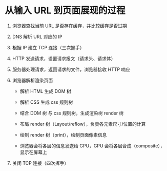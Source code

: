 # 从输入 URL 到页面展现的过程

1. 浏览器查找当前 URL 是否存在缓存，并比较缓存是否过期

2. DNS 解析 URL 对应的 IP

3. 根据 IP 建立 TCP 连接（三次握手）

4. HTTP 发送请求，设置请求报文（请求头、请求体）

5. 服务器处理请求，返回请求的文件，浏览器接收 HTTP 响应

6. 浏览器解析渲染页面

    + 解析 HTML 生成 DOM 树

    + 解析 CSS 生成 css 规则树

    + 结合 DOM 树 与 css 规则树，生成渲染树 render 树

    + 布局 render 树（Layout/reflow），负责各元素尺寸/位置的计算

    + 绘制 render 树（print），绘制页面像素信息

    + 浏览器会将各层的信息发送给 GPU，GPU 会将各层合成（composite），显示在屏幕上

7. 关闭 TCP 连接（四次挥手）
